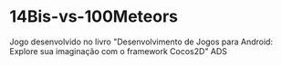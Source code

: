 # 14Bis-vs-100Meteors
Jogo desenvolvido no livro "Desenvolvimento de Jogos para Android: Explore sua imaginação com o framework Cocos2D"
ADS
